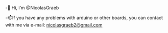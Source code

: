 -👋 Hi, I’m @NicolasGraeb

-📫If you have any problems with arduino or other boards, you can contact with me via e-mail: nicolasgraeb2@gmail.com
<!---
NicolasGraeb/NicolasGraeb is a ✨ special ✨ repository because its `README.md` (this file) appears on your GitHub profile.
You can click the Preview link to take a look at your changes.
--->
